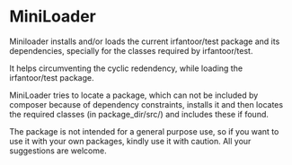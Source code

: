 # MiniLoader

 Miniloader installs and/or loads the current irfantoor/test package and its dependencies, specially for the classes required by irfantoor/test.

 It helps circumventing the cyclic redendency, while loading the irfantoor/test package.

 MiniLoader tries to locate a package, which can not be included by composer because of dependency constraints, installs it and then locates the required classes (in package_dir/src/) and includes these if found.

 The package is not intended for a general purpose use, so if you want to use it with your own packages, kindly use it with caution. All your suggestions are welcome.
